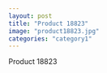 ```yaml
---
layout: post
title: "Product 18823"
image: "product18823.jpg"
categories: "category1"
---
```

Product 18823
